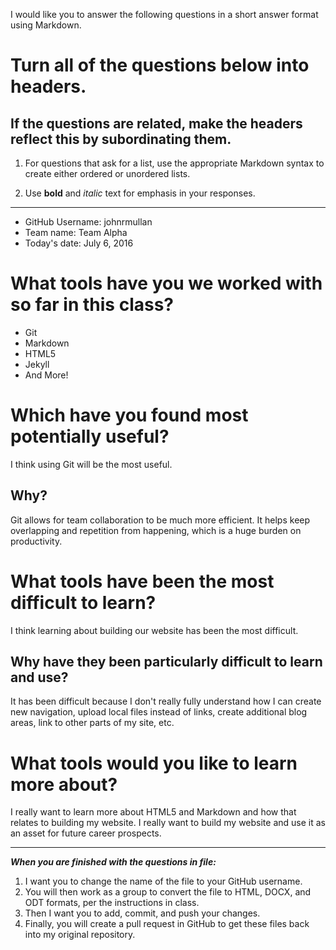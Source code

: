 I would like you to answer the following questions in a short answer format using Markdown. 

# Turn all of the questions below into headers. 

## If the questions are related, make the headers reflect this by subordinating them.  

1. For questions that ask for a list, use the appropriate Markdown syntax to create either ordered or unordered lists. 

2. Use **bold** and *italic* text for emphasis in your responses.

* * *

* GitHub Username: johnrmullan
* Team name: Team Alpha
* Today's date: July 6, 2016

# What tools have you we worked with so far in this class?
* Git
* Markdown
* HTML5
* Jekyll
* And More! 

# Which have you found most potentially useful? 
I think using Git will be the most useful.

## Why? 
Git allows for team collaboration to be much more efficient.  It helps keep overlapping and repetition from happening, which is a huge burden on productivity. 

# What tools have been the most difficult to learn? 
I think learning about building our website has been the most difficult. 

## Why have they been particularly difficult to learn and use?
It has been difficult because I don't really fully understand how I can create new navigation, upload local files instead of links, create additional blog areas, link to other parts of my site, etc. 

# What tools would you like to learn more about?
I really want to learn more about HTML5 and Markdown and how that relates to building my website. I really want to build my website and use it as an asset for future career prospects.

* * * 

***When you are finished with the questions in file:*** 

1. I want you to change the name of the file to your GitHub username. 
2. You will then work as a group to convert the file to HTML, DOCX, and ODT formats, per the instructions in  class. 
3. Then I want you to add, commit, and push your changes. 
4. Finally, you will create a pull request in GitHub to get these files back into my original repository. 